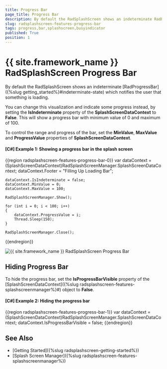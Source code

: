 ```yaml
---
title: Progress Bar
page_title: Progress Bar
description: By default the RadSplashScreen shows an indeterminate RadProgressBar which notifies the user that something is loading. 
slug: radsplashscreen-features-progress-bar
tags: progress,bar,splashscreen,busyindicator
published: True
position: 1
---
```


# {{ site.framework_name }} RadSplashScreen Progress Bar

By default the RadSplashScreen shows an indeterminate [RadProgressBar]({%slug getting_started%}#indeterminate-state) which notifies the user that something is loading. 

You can change this visualization and indicate some progress instead, by setting the __IsIndeterminate__ property of the __SplashScreenDataContext__ to __False__. This will show a progress bar with minimum value of 0 and maximum of 100. 

To control the range and progress of the bar, set the __MinValue__, __MaxValue__ and __ProgressValue__ properties of __SplashScreenDataContext__.

#### __[C#] Example 1: Showing a progress bar in the splash screen__
{{region radsplashscreen-features-progress-bar-0}}
	var dataContext = (SplashScreenDataContext)RadSplashScreenManager.SplashScreenDataContext;
	dataContext.Footer = "Filling Up Loading Bar";	
	
	dataContext.IsIndeterminate = false;
	dataContext.MinValue = 0;
	dataContext.MaxValue = 100;

	RadSplashScreenManager.Show();

	for (int i = 0; i < 100; i++)
	{
		dataContext.ProgressValue = i;
		Thread.Sleep(150);
	}

	RadSplashScreenManager.Close();
{{endregion}}

![{{ site.framework_name }} RadSplashScreen Progress Bar](images/radsplashscreen-features-progress-bar-0.png)

## Hiding Progress Bar

To hide the progress bar, set the __IsProgressBarVisible__ property of the [SplashScreenDataContext]({%slug radsplashscreen-features-splashscreenmanager%}#) object to __False__.

#### __[C#] Example 2: Hiding the progress bar__
{{region radsplashscreen-features-progress-bar-1}}
	var dataContext = (SplashScreenDataContext)RadSplashScreenManager.SplashScreenDataContext;
	dataContext.IsProgressBarVisible = false;
{{endregion}}

## See Also  
* [Getting Started]({%slug radsplashscreen-getting-started%})
* [Splash Screen Manager]({%slug radsplashscreen-features-splashscreenmanager%})